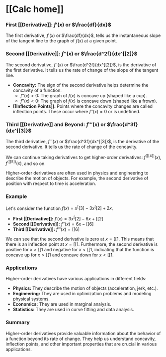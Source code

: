 # [[Calc home]]

### First [[Derivative]]: $f'(x)$ or $\frac{df}{dx}$

The first derivative, $f'(x)$ or $\frac{df}{dx}$, tells us the instantaneous slope of the tangent line to the graph of $f(x)$ at a given point. 

### Second [[Derivative]]: $f''(x)$ or $\frac{d^2f}{dx^[[2]}$

The second derivative, $f''(x)$ or $\frac{d^2f}{dx^[[2]}$, is the derivative of the first derivative.  It tells us the rate of change of the slope of the tangent line.  
* **Concavity:**  The sign of the second derivative helps determine the concavity of a function:
    * $f''(x) > 0$:  The graph of $f(x)$ is concave up (shaped like a cup).
    * $f''(x) < 0$:  The graph of $f(x)$ is concave down (shaped like a frown).
* **[[Inflection Points]]:**  Points where the concavity changes are called inflection points.  These occur where $f''(x) = 0$ or is undefined.
### Third [[Derivative]] and Beyond: $f'''(x)$ or $\frac{d^3f}{dx^[[3]}$

The third derivative, $f'''(x)$ or $\frac{d^3f}{dx^[[3]}$, is the derivative of the second derivative.  It tells us the rate of change of the concavity.

We can continue taking derivatives to get higher-order derivatives: $f^{([[4])}(x)$, $f^{([[5])}(x)$, and so on.  

Higher-order derivatives are often used in physics and engineering to describe the motion of objects. For example, the second derivative of position with respect to time is acceleration.

### Example

Let's consider the function $f(x) = x^[[3] - 3x^[[2] + 2x$.

* **First [[Derivative]]:** $f'(x) = 3x^[[2] - 6x + [[2]$
* **Second [[Derivative]]:** $f''(x) = 6x - [[6]$
* **Third [[Derivative]]:** $f'''(x) = [[6]$

We can see that the second derivative is zero at $x = [[1$.  This means that there is an inflection point at $x = [[1$.  Furthermore, the second derivative is positive for $x > [[1$ and negative for $x < [[1$, indicating that the function is concave up for $x > [[1$ and concave down for $x < [[1$.

### Applications

Higher-order derivatives have various applications in different fields:

* **Physics:** They describe the motion of objects (acceleration, jerk, etc.).
* **Engineering:** They are used in optimization problems and modeling physical systems.
* **Economics:** They are used in marginal analysis.
* **Statistics:** They are used in curve fitting and data analysis.

### Summary

Higher-order derivatives provide valuable information about the behavior of a function beyond its rate of change.  They help us understand concavity, inflection points, and other important properties that are crucial in various applications. 
